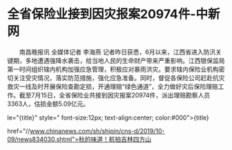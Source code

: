 # 全省保险业接到因灾报案20974件-中新网

　　南昌晚报讯 全媒体记者 李海燕 记者昨日获悉，6月以来，江西省进入防汛关键期，多地遭遇强降水袭击，给当地人民的生命财产带来严重影响。江西银保监局第一时间组织辖内机构加强应急管理，积极应对暴雨洪灾。要求辖内保险业机构密切关注受灾情况，落实防范措施，强化应急准备。同时，督促各保险公司赶赴抗灾救灾一线及时开展保险查勘定损，开通理赔“绿色通道”，全力做好灾后保险理赔工作。截至7月15日，全省保险业共接到因灾报案20974件，派出理赔勘察人员3363人，估损金额5.09亿元。

le="{title}" style=" font-size:12px; text-align:center; color:#000">{title}

href="//www.chinanews.com/sh/shipin/cns-d/2019/10-09/news834030.shtml">秋的味道！航拍吉林四方山

